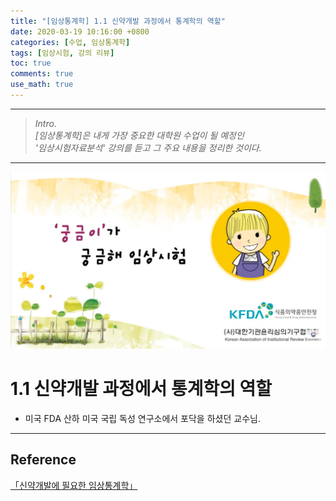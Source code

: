 ```yaml
---
title: "[임상통계학] 1.1 신약개발 과정에서 통계학의 역할"
date: 2020-03-19 10:16:00 +0800
categories: [수업, 임상통계학]
tags: [임상시험, 강의 리뷰]
toc: true
comments: true
use_math: true  	
---
```


***

>*Intro.*  
>*[임상통계학]은 내게 가장 중요한 대학원 수업이 될 예정인*  
>*'임상시험자료분석' 강의를 듣고 그 주요 내용을 정리한 것이다.*

***

![임상시험](\assets\img\임상시험\cs.png)

# **1.1 신약개발 과정에서 통계학의 역할**

- 미국 FDA 산하 미국 국립 독성 연구소에서 포닥을 하셨던 교수님. 

  

***

## **Reference**

[「신약개발에 필요한 임상통계학」](https://blog.naver.com/exactmehta/221617591575)

